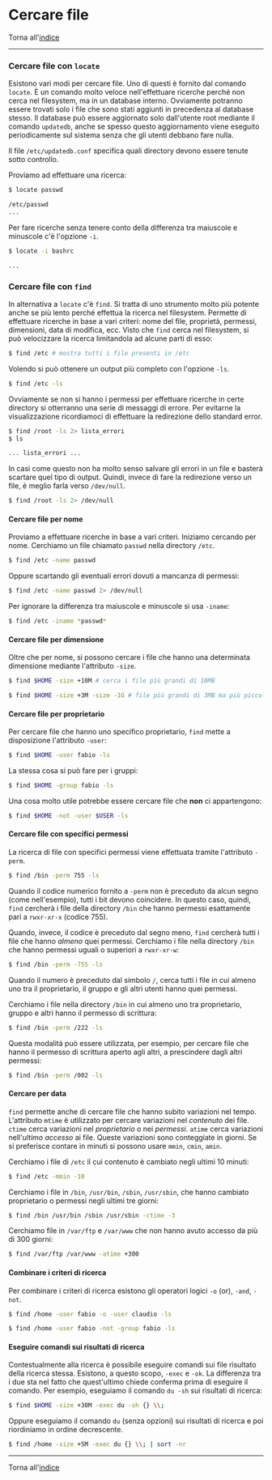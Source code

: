 # Cercare file

Torna all'[indice](../toc.md)

---

### Cercare file con `locate`

Esistono vari modi per cercare file. Uno di questi è fornito dal comando `locate`.
È un comando molto veloce nell'effettuare ricerche perché non cerca nel filesystem,
ma in un database interno. Ovviamente potranno essere trovati solo i file che sono
stati aggiunti in precedenza al database stesso. Il database può essere aggiornato
solo dall'utente root mediante il comando `updatedb`, anche se spesso questo
aggiornamento viene eseguito periodicamente sul sistema senza che gli utenti debbano fare nulla.

Il file `/etc/updatedb.conf` specifica quali directory devono essere tenute sotto controllo.

Proviamo ad effettuare una ricerca:

```bash
$ locate passwd

/etc/passwd
...
```

Per fare ricerche senza tenere conto della differenza tra maiuscole e minuscole c'è l'opzione `-i`.

```bash
$ locate -i bashrc

...
```

### Cercare file con `find`

In alternativa a `locate` c'è `find`. Si tratta di uno strumento molto più potente
anche se più lento perché effettua la ricerca nel filesystem. Permette di
effettuare ricerche in base a vari criteri: nome del file, proprietà, permessi,
dimensioni, data di modifica, ecc. Visto che `find` cerca nel filesystem, si può
velocizzare la ricerca limitandola ad alcune parti di esso:

```bash
$ find /etc # mostra tutti i file presenti in /etc
```

Volendo si può ottenere un output più completo con l'opzione `-ls`.

```bash
$ find /etc -ls
```

Ovviamente se non si hanno i permessi per effettuare ricerche in certe directory
si otterranno una serie di messaggi di errore. Per evitarne la visualizzazione
ricordiamoci di effettuare la redirezione dello standard error.

```bash
$ find /root -ls 2> lista_errori
$ ls

... lista_errori ...
```

In casi come questo non ha molto senso salvare gli errori in un file e basterà
scartare quel tipo di output. Quindi, invece di fare la redirezione verso un file,
è meglio farla verso `/dev/null`.

```bash
$ find /root -ls 2> /dev/null
```

#### Cercare file per nome

Proviamo a effettuare ricerche in base a vari criteri. Iniziamo cercando per nome.
Cerchiamo un file chiamato `passwd` nella directory `/etc`.

```bash
$ find /etc -name passwd
```

Oppure scartando gli eventuali errori dovuti a mancanza di permessi:

```bash
$ find /etc -name passwd 2> /dev/null
```

Per ignorare la differenza tra maiuscole e minuscole si usa `-iname`:

```bash
$ find /etc -iname *passwd*
```

#### Cercare file per dimensione

Oltre che per nome, si possono cercare i file che hanno una determinata
dimensione mediante l'attributo `-size`.

```bash
$ find $HOME -size +10M # cerca i file più grandi di 10MB
```

```bash
$ find $HOME -size +3M -size -1G # file più grandi di 3MB ma più piccoli di 1GB
```

#### Cercare file per proprietario

Per cercare file che hanno uno specifico proprietario, `find` mette a disposizione l'attributo `-user`:

```bash
$ find $HOME -user fabio -ls
```

La stessa cosa si può fare per i gruppi:

```bash
$ find $HOME -group fabio -ls
```

Una cosa molto utile potrebbe essere cercare file che **non** ci appartengono:

```bash
$ find $HOME -not -user $USER -ls
```

#### Cercare file con specifici permessi

La ricerca di file con specifici permessi viene effettuata tramite l'attributo `-perm`.

```bash
$ find /bin -perm 755 -ls
```

Quando il codice numerico fornito a `-perm` non è preceduto da alcun segno
(come nell'esempio), tutti i bit devono coincidere. In questo caso, quindi,
`find` cercherà i file della directory `/bin` che hanno permessi esattamente
pari a `rwxr-xr-x` (codice 755).

Quando, invece, il codice è preceduto dal segno meno, `find` cercherà tutti
i file che hanno _almeno_ quei permessi. Cerchiamo i file nella directory `/bin`
che hanno permessi uguali o superiori a `rwxr-xr-w`:

```bash
$ find /bin -perm -755 -ls
```

Quando il numero è preceduto dal simbolo `/`, cerca tutti i file in cui almeno
uno tra il proprietario, il gruppo e gli altri utenti hanno quei permessi.

Cerchiamo i file nella directory `/bin` in cui almeno uno tra proprietario,
gruppo e altri hanno il permesso di scrittura:

```bash
$ find /bin -perm /222 -ls
```

Questa modalità può essere utilizzata, per esempio, per cercare file che
hanno il permesso di scrittura aperto agli altri, a prescindere dagli altri permessi:

```bash
$ find /bin -perm /002 -ls
```

#### Cercare per data

`find` permette anche di cercare file che hanno subito variazioni nel tempo.
L'attributo `mtime` è utilizzato per cercare variazioni nel _contenuto_ dei file.
`ctime` cerca variazioni nel _proprietario_ o nei _permessi_. `atime`
cerca variazioni nell'_ultimo accesso_ ai file. Queste variazioni sono
conteggiate in giorni. Se si preferisce contare in minuti si possono usare `mmin`, `cmin`, `amin`.

Cerchiamo i file di `/etc` il cui contenuto è cambiato negli ultimi 10 minuti:

```bash
$ find /etc -mmin -10
```

Cerchiamo i file in `/bin`, `/usr/bin`, `/sbin`, `/usr/sbin`, che hanno
cambiato proprietario o permessi negli ultimi tre giorni:

```bash
$ find /bin /usr/bin /sbin /usr/sbin -ctime -3
```

Cerchiamo file in `/var/ftp` e `/var/www` che non hanno avuto accesso da più di 300 giorni:

```bash
$ find /var/ftp /var/www -atime +300
```

#### Combinare i criteri di ricerca

Per combinare i criteri di ricerca esistono gli operatori logici `-o` (or), `-and`, `-not`.

```bash
$ find /home -user fabio -o -user claudio -ls
```

```bash
$ find /home -user fabio -not -group fabio -ls
```

#### Eseguire comandi sui risultati di ricerca

Contestualmente alla ricerca è possibile eseguire comandi sui file risultato
della ricerca stessa. Esistono, a questo scopo, `-exec` e `-ok`. La differenza
tra i due sta nel fatto che quest'ultimo chiede conferma prima di eseguire il
comando. Per esempio, eseguiamo il comando `du -sh` sui risultati di ricerca:

```bash
$ find $HOME -size +30M -exec du -sh {} \\;
```

Oppure eseguiamo il comando `du` (senza opzioni) sui risultati di ricerca
e poi riordiniamo in ordine decrescente.

```bash
$ find /home -size +5M -exec du {} \\; | sort -nr
```

---

Torna all'[indice](../toc.md)
